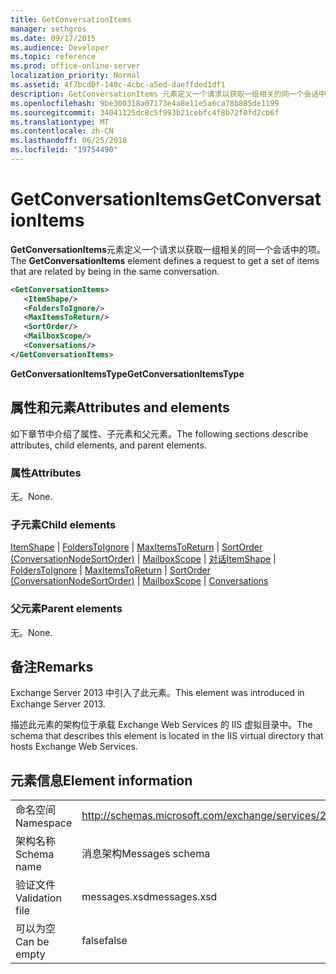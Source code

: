 ```yaml
---
title: GetConversationItems
manager: sethgros
ms.date: 09/17/2015
ms.audience: Developer
ms.topic: reference
ms.prod: office-online-server
localization_priority: Normal
ms.assetid: 4f7bcd0f-140c-4cbc-a5ed-daeffded1df1
description: GetConversationItems 元素定义一个请求以获取一组相关的同一个会话中的项。
ms.openlocfilehash: 9be300318a07173e4a8e11e5a6ca78b885de1199
ms.sourcegitcommit: 34041125dc8c5f993b21cebfc4f8b72f0fd2cb6f
ms.translationtype: MT
ms.contentlocale: zh-CN
ms.lasthandoff: 06/25/2018
ms.locfileid: "19754490"
---
```

# <a name="getconversationitems"></a><span data-ttu-id="c3456-103">GetConversationItems</span><span class="sxs-lookup"><span data-stu-id="c3456-103">GetConversationItems</span></span>

<span data-ttu-id="c3456-104">**GetConversationItems**元素定义一个请求以获取一组相关的同一个会话中的项。</span><span class="sxs-lookup"><span data-stu-id="c3456-104">The **GetConversationItems** element defines a request to get a set of items that are related by being in the same conversation.</span></span> 
  
```XML
<GetConversationItems>
   <ItemShape/>
   <FoldersToIgnore/>
   <MaxItemsToReturn/>
   <SortOrder/>
   <MailboxScope/>
   <Conversations/>
</GetConversationItems>
```

 <span data-ttu-id="c3456-105">**GetConversationItemsType**</span><span class="sxs-lookup"><span data-stu-id="c3456-105">**GetConversationItemsType**</span></span>
## <a name="attributes-and-elements"></a><span data-ttu-id="c3456-106">属性和元素</span><span class="sxs-lookup"><span data-stu-id="c3456-106">Attributes and elements</span></span>

<span data-ttu-id="c3456-107">如下章节中介绍了属性、子元素和父元素。</span><span class="sxs-lookup"><span data-stu-id="c3456-107">The following sections describe attributes, child elements, and parent elements.</span></span>
  
### <a name="attributes"></a><span data-ttu-id="c3456-108">属性</span><span class="sxs-lookup"><span data-stu-id="c3456-108">Attributes</span></span>

<span data-ttu-id="c3456-109">无。</span><span class="sxs-lookup"><span data-stu-id="c3456-109">None.</span></span>
  
### <a name="child-elements"></a><span data-ttu-id="c3456-110">子元素</span><span class="sxs-lookup"><span data-stu-id="c3456-110">Child elements</span></span>

<span data-ttu-id="c3456-111">[ItemShape](itemshape.md) | [FoldersToIgnore](folderstoignore.md) | [MaxItemsToReturn](maxitemstoreturn.md) | [SortOrder (ConversationNodeSortOrder)](sortorder-conversationnodesortorder.md) | [MailboxScope](mailboxscope.md) | [对话](conversations-ex15websvcsotherref.md)</span><span class="sxs-lookup"><span data-stu-id="c3456-111">[ItemShape](itemshape.md) | [FoldersToIgnore](folderstoignore.md) | [MaxItemsToReturn](maxitemstoreturn.md) | [SortOrder (ConversationNodeSortOrder)](sortorder-conversationnodesortorder.md) | [MailboxScope](mailboxscope.md) | [Conversations](conversations-ex15websvcsotherref.md)</span></span>
  
### <a name="parent-elements"></a><span data-ttu-id="c3456-112">父元素</span><span class="sxs-lookup"><span data-stu-id="c3456-112">Parent elements</span></span>

<span data-ttu-id="c3456-113">无。</span><span class="sxs-lookup"><span data-stu-id="c3456-113">None.</span></span>
  
## <a name="remarks"></a><span data-ttu-id="c3456-114">备注</span><span class="sxs-lookup"><span data-stu-id="c3456-114">Remarks</span></span>

<span data-ttu-id="c3456-115">Exchange Server 2013 中引入了此元素。</span><span class="sxs-lookup"><span data-stu-id="c3456-115">This element was introduced in Exchange Server 2013.</span></span>
  
<span data-ttu-id="c3456-116">描述此元素的架构位于承载 Exchange Web Services 的 IIS 虚拟目录中。</span><span class="sxs-lookup"><span data-stu-id="c3456-116">The schema that describes this element is located in the IIS virtual directory that hosts Exchange Web Services.</span></span>
  
## <a name="element-information"></a><span data-ttu-id="c3456-117">元素信息</span><span class="sxs-lookup"><span data-stu-id="c3456-117">Element information</span></span>

|||
|:-----|:-----|
|<span data-ttu-id="c3456-118">命名空间</span><span class="sxs-lookup"><span data-stu-id="c3456-118">Namespace</span></span>  <br/> |http://schemas.microsoft.com/exchange/services/2006/messages  <br/> |
|<span data-ttu-id="c3456-119">架构名称</span><span class="sxs-lookup"><span data-stu-id="c3456-119">Schema name</span></span>  <br/> |<span data-ttu-id="c3456-120">消息架构</span><span class="sxs-lookup"><span data-stu-id="c3456-120">Messages schema</span></span>  <br/> |
|<span data-ttu-id="c3456-121">验证文件</span><span class="sxs-lookup"><span data-stu-id="c3456-121">Validation file</span></span>  <br/> |<span data-ttu-id="c3456-122">messages.xsd</span><span class="sxs-lookup"><span data-stu-id="c3456-122">messages.xsd</span></span>  <br/> |
|<span data-ttu-id="c3456-123">可以为空</span><span class="sxs-lookup"><span data-stu-id="c3456-123">Can be empty</span></span>  <br/> |<span data-ttu-id="c3456-124">false</span><span class="sxs-lookup"><span data-stu-id="c3456-124">false</span></span>  <br/> |
   

